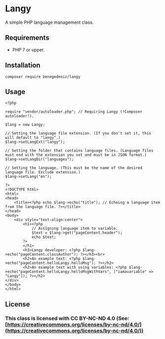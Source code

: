 
# Langy

A simple PHP language management class.


## Requirements

 - PHP 7 or upper.

## Installation

    composer require benegedeniz/langy

## Usage

    <?php

    require "vendor/autoloader.php"; // Requiring Langy (!Composer autoloader!).

    $lang = new Langy;

    // Setting the language file extension. (If you don't set it, this will default to "langy".)
    $lang->setLangExt("langy");

    // Setting the folder that contains language files. (Language files must end with the extension you set and must be in JSON format.) 
    $lang->setLangDir("languages"); 

    // Setting the language. (This must be the name of the desired language file. Exclude extension.)
    $lang->setLang("en"); 

    ?>
    <!DOCTYPE html>
    <html>
    <head>
	    <title><?php echo $lang->echo("title"); // Echoing a language item from the language file. ?></title>
    </head>
    <body>
        <div style="text-align:center">
            <h1><?php 
                // Assigning language item to variable.
                $text = $lang->get("pageContent.header");
                echo $text;
            ?>
            </h1>
            <h3>Langy developer: <?php $lang->echo("pageContent.classAuthor"); ?></h3><br>
            <h2>An example text: <?php $lang->echo("pageContent.helloLangy.helloMsg"); ?></h2>
            <h2>An example text with using variables: <?php $lang->echo("pageContent.helloLangy.helloMsgWithVars", ["iamavariable" => "Langy"]); ?></h2>
    </div>
    </body>
    </html>


## License

### This class is licensed with CC BY-NC-ND 4.0 (See:  [https://creativecommons.org/licenses/by-nc-nd/4.0/](https://creativecommons.org/licenses/by-nc-nd/4.0/))
